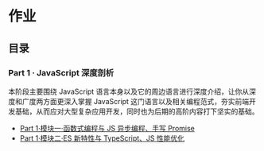 # 作业

## 目录

### Part 1 · JavaScript 深度剖析

本阶段主要围绕 JavaScript 语言本身以及它的周边语言进行深度介绍，让你从深度和广度两方面更深入掌握 JavaScript 这门语言以及相关编程范式，夯实前端开发基础，从而应对大型复杂应用开发，同时也为后期的高阶内容打下坚实的基础。

- [Part 1·模块一·函数式编程与 JS 异步编程、手写 Promise](./fed-e-task-01-01/README.md)
- [Part 1·模块二·ES 新特性与 TypeScript、JS 性能优化](./fed-e-task-01-02/README.md)
